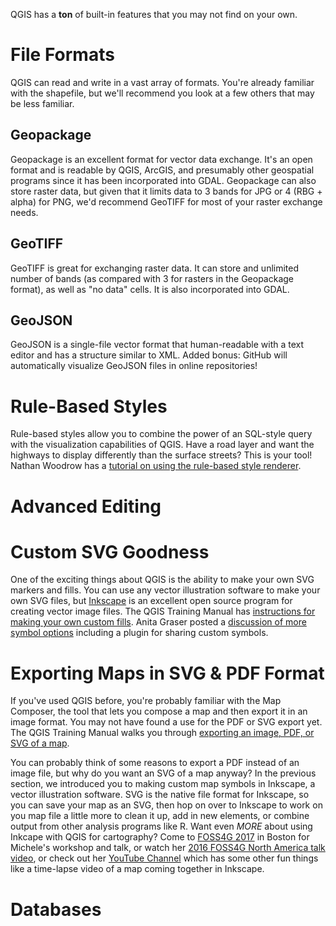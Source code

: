 QGIS has a **ton** of built-in features that you may not find on your own.

# File Formats
QGIS can read and write in a vast array of formats.  You're already familiar with the shapefile, but we'll recommend you look at a few others that may be less familiar.

## Geopackage
Geopackage is an excellent format for vector data exchange.  It's an open format and is readable by QGIS, ArcGIS, and presumably other geospatial programs since it has been incorporated into GDAL.  Geopackage can also store raster data, but given that it limits data to 3 bands for JPG or 4 (RBG + alpha) for PNG, we'd recommend GeoTIFF for most of your raster exchange needs.

## GeoTIFF
GeoTIFF is great for exchanging raster data.  It can store and unlimited number of bands (as compared with 3 for rasters in the Geopackage format), as well as "no data" cells.  It is also incorporated into GDAL.

## GeoJSON
GeoJSON is a single-file vector format that human-readable with a text editor and has a structure similar to XML.  Added bonus: GitHub will automatically visualize GeoJSON files in online repositories!

# Rule-Based Styles
Rule-based styles allow you to combine the power of an SQL-style query with the visualization capabilities of QGIS.  Have a road layer and want the highways to display differently than the surface streets?  This is your tool!  Nathan Woodrow has a [tutorial on using the rule-based style renderer](https://nathanw.net/2011/06/06/one-of-my-favorite-features-of-qgis/).

# Advanced Editing

# Custom SVG Goodness
One of the exciting things about QGIS is the ability to make your own SVG markers and fills.  You can use any vector illustration software to make your own SVG files, but [Inkscape](https://inkscape.org) is an excellent open source program for creating vector image files.  The QGIS Training Manual has [instructions for making your own custom fills](http://docs.qgis.org/2.14/en/docs/training_manual/basic_map/symbology.html#hard-fa-creating-a-custom-svg-fill).  Anita Graser posted a [discussion of more symbol options](https://anitagraser.com/2016/10/23/more-icons-symbols-for-qgis/) including a plugin for sharing custom symbols.

# Exporting Maps in SVG & PDF Format
If you've used QGIS before, you're probably familiar with the Map Composer, the tool that lets you compose a map and then export it in an image format.  You may not have found a use for the PDF or SVG export yet.  The QGIS Training Manual walks you through [exporting an image, PDF, or SVG of a map](http://docs.qgis.org/2.14/en/docs/training_manual/map_composer/map_composer.html#basic-fa-exporting-your-map).

You can probably think of some reasons to export a PDF instead of an image file, but why do you want an SVG of a map anyway?  In the previous section, we introduced you to making custom map symbols in Inkscape, a vector illustration software.  SVG is the native file format for Inkscape, so you can save your map as an SVG, then hop on over to Inkscape to work on you map file a little more to clean it up, add in new elements, or combine output from other analysis programs like R.  Want even *MORE* about using Inkcape with QGIS for cartography?  Come to [FOSS4G 2017](http://2017.foss4g.org/) in Boston for Michele's workshop and talk, or watch her [2016 FOSS4G North America talk video](https://www.youtube.com/watch?v=tGNGEB7NetA), or check out her [YouTube Channel](https://www.youtube.com/user/MicheleTobias) which has some other fun things like a time-lapse video of a map coming together in Inkscape.

# Databases
